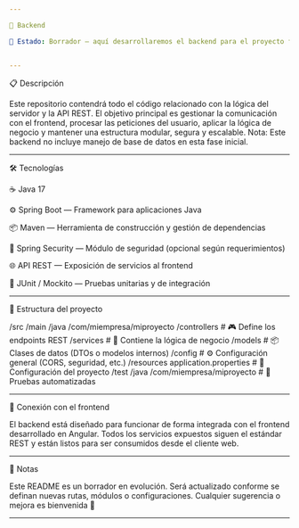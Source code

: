 ```yaml
---

🧠 Backend

📝 Estado: Borrador — aquí desarrollaremos el backend para el proyecto final.


---
```


📋 Descripción

Este repositorio contendrá todo el código relacionado con la lógica del servidor y la API REST. El objetivo principal es gestionar la comunicación con el frontend, procesar las peticiones del usuario, aplicar la lógica de negocio y mantener una estructura modular, segura y escalable.
Nota: Este backend no incluye manejo de base de datos en esta fase inicial.


---

🛠️ Tecnologías

☕ Java 17

⚙️ Spring Boot — Framework para aplicaciones Java

📦 Maven — Herramienta de construcción y gestión de dependencias

🔐 Spring Security — Módulo de seguridad (opcional según requerimientos)

🌐 API REST — Exposición de servicios al frontend

🧪 JUnit / Mockito — Pruebas unitarias y de integración



---

📂 Estructura del proyecto

/src
  /main
    /java
      /com/miempresa/miproyecto
        /controllers   # 🎮 Define los endpoints REST
        /services      # 🧠 Contiene la lógica de negocio
        /models        # 📦 Clases de datos (DTOs o modelos internos)
        /config        # ⚙️ Configuración general (CORS, seguridad, etc.)
    /resources
      application.properties  # 📁 Configuración del proyecto
  /test
    /java
      /com/miempresa/miproyecto  # 🧪 Pruebas automatizadas


---

🔗 Conexión con el frontend

El backend está diseñado para funcionar de forma integrada con el frontend desarrollado en Angular. Todos los servicios expuestos siguen el estándar REST y están listos para ser consumidos desde el cliente web.


---

📝 Notas

Este README es un borrador en evolución. Será actualizado conforme se definan nuevas rutas, módulos o configuraciones.
Cualquier sugerencia o mejora es bienvenida 🚀


---
